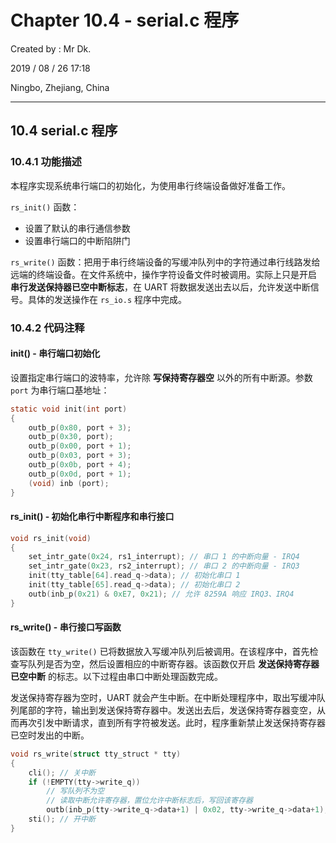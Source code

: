 # Chapter 10.4 - serial.c 程序

Created by : Mr Dk.

2019 / 08 / 26 17:18

Ningbo, Zhejiang, China

---

## 10.4 serial.c 程序

### 10.4.1 功能描述

本程序实现系统串行端口的初始化，为使用串行终端设备做好准备工作。

`rs_init()` 函数：

- 设置了默认的串行通信参数
- 设置串行端口的中断陷阱门

`rs_write()` 函数：把用于串行终端设备的写缓冲队列中的字符通过串行线路发给远端的终端设备。在文件系统中，操作字符设备文件时被调用。实际上只是开启 **串行发送保持器已空中断标志**，在 UART 将数据发送出去以后，允许发送中断信号。具体的发送操作在 `rs_io.s` 程序中完成。

### 10.4.2 代码注释

#### init() - 串行端口初始化

设置指定串行端口的波特率，允许除 **写保持寄存器空** 以外的所有中断源。参数 `port` 为串行端口基地址：

```c
static void init(int port)
{
    outb_p(0x80, port + 3);
    outb_p(0x30, port);
    outb_p(0x00, port + 1);
    outb_p(0x03, port + 3);
    outb_p(0x0b, port + 4);
    outb_p(0x0d, port + 1);
    (void) inb (port);
}
```

#### rs_init() - 初始化串行中断程序和串行接口

```c
void rs_init(void)
{
    set_intr_gate(0x24, rs1_interrupt); // 串口 1 的中断向量 - IRQ4
    set_intr_gate(0x23, rs2_interrupt); // 串口 2 的中断向量 - IRQ3
    init(tty_table[64].read_q->data); // 初始化串口 1
    init(tty_table[65].read_q->data); // 初始化串口 2
    outb(inb_p(0x21) & 0xE7, 0x21); // 允许 8259A 响应 IRQ3、IRQ4
}
```

#### rs_write() - 串行接口写函数

该函数在 `tty_write()` 已将数据放入写缓冲队列后被调用。在该程序中，首先检查写队列是否为空，然后设置相应的中断寄存器。该函数仅开启 **发送保持寄存器已空中断** 的标志。以下过程由串口中断处理函数完成。

发送保持寄存器为空时，UART 就会产生中断。在中断处理程序中，取出写缓冲队列尾部的字符，输出到发送保持寄存器中。发送出去后，发送保持寄存器变空，从而再次引发中断请求，直到所有字符被发送。此时，程序重新禁止发送保持寄存器已空时发出的中断。

```c
void rs_write(struct tty_struct * tty)
{
    cli(); // 关中断
    if (!EMPTY(tty->write_q))
        // 写队列不为空
        // 读取中断允许寄存器，置位允许中断标志后，写回该寄存器
        outb(inb_p(tty->write_q->data+1) | 0x02, tty->write_q->data+1);
    sti(); // 开中断
}
```

